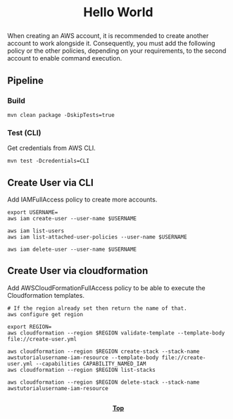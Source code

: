 # <p align="center">Hello World</p>

When creating an AWS account, it is recommended to create another account to work alongside it. Consequently, you must
add the following policy or the other policies, depending on your requirements, to the second account to enable command
execution.

## Pipeline

### Build

```shell
mvn clean package -DskipTests=true
```

### Test (CLI)

Get credentials from AWS CLI.

```shell
mvn test -Dcredentials=CLI
```

## Create User via CLI

Add IAMFullAccess policy to create more accounts.

```shell
export USERNAME=
aws iam create-user --user-name $USERNAME

aws iam list-users
aws iam list-attached-user-policies --user-name $USERNAME

aws iam delete-user --user-name $USERNAME
```

## Create User via cloudformation

Add AWSCloudFormationFullAccess policy to be able to execute the Cloudformation templates.

```shell
# If the region already set then return the name of that.
aws configure get region
```

```shell
export REGION=
aws cloudformation --region $REGION validate-template --template-body file://create-user.yml

aws cloudformation --region $REGION create-stack --stack-name awstutorialusername-iam-resource --template-body file://create-user.yml --capabilities CAPABILITY_NAMED_IAM
aws cloudformation --region $REGION list-stacks

aws cloudformation --region $REGION delete-stack --stack-name awstutorialusername-iam-resource
```

##

**<p align="center"> [Top](#hello-world) </p>**
